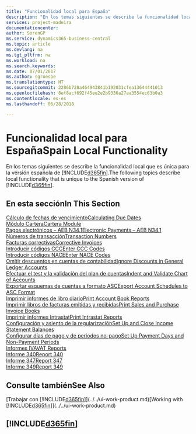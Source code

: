 ```yaml
---
title: "Funcionalidad local para España"
description: "En los temas siguientes se describe la funcionalidad local de la versión española de Business Central."
services: project-madeira
documentationcenter: 
author: SorenGP
ms.service: dynamics365-business-central
ms.topic: article
ms.devlang: na
ms.tgt_pltfrm: na
ms.workload: na
ms.search.keywords: 
ms.date: 07/01/2017
ms.author: sgroespe
ms.translationtype: HT
ms.sourcegitcommit: 2286b728a464943841b192031cfea13644441013
ms.openlocfilehash: 8ef8acf692f45ee2e2b9336a27aa3554ec63b0a3
ms.contentlocale: es-es
ms.lasthandoff: 06/28/2018

---
```

# <a name="spain-local-functionality"></a><span data-ttu-id="01fe4-103">Funcionalidad local para España</span><span class="sxs-lookup"><span data-stu-id="01fe4-103">Spain Local Functionality</span></span>
<span data-ttu-id="01fe4-104">En los temas siguientes se describe la funcionalidad local que es única para la versión española de [!INCLUDE[d365fin](../../includes/d365fin_md.md)].</span><span class="sxs-lookup"><span data-stu-id="01fe4-104">The following topics describe local functionality that is unique to the Spanish version of [!INCLUDE[d365fin](../../includes/d365fin_md.md)].</span></span>  

## <a name="in-this-section"></a><span data-ttu-id="01fe4-105">En esta sección</span><span class="sxs-lookup"><span data-stu-id="01fe4-105">In This Section</span></span>  
  [<span data-ttu-id="01fe4-106">Cálculo de fechas de vencimiento</span><span class="sxs-lookup"><span data-stu-id="01fe4-106">Calculating Due Dates</span></span>](calculating-due-dates.md)  
  [<span data-ttu-id="01fe4-107">Módulo Cartera</span><span class="sxs-lookup"><span data-stu-id="01fe4-107">Cartera Module</span></span>](cartera-module.md)  
  [<span data-ttu-id="01fe4-108">Pagos electrónicos – AEB N34.1</span><span class="sxs-lookup"><span data-stu-id="01fe4-108">Electronic Payments – AEB N34.1</span></span>](electronic-payments-aeb-n341.md)  
  [<span data-ttu-id="01fe4-109">Números de transacción</span><span class="sxs-lookup"><span data-stu-id="01fe4-109">Transaction Numbers</span></span>](transaction-numbers.md)  
  [<span data-ttu-id="01fe4-110">Facturas correctivas</span><span class="sxs-lookup"><span data-stu-id="01fe4-110">Corrective Invoices</span></span>](corrective-invoices.md)  
  [<span data-ttu-id="01fe4-111">Introducir códigos CCC</span><span class="sxs-lookup"><span data-stu-id="01fe4-111">Enter CCC Codes</span></span>](how-to-enter-ccc-codes.md)  
  [<span data-ttu-id="01fe4-112">Introducir códigos NACE</span><span class="sxs-lookup"><span data-stu-id="01fe4-112">Enter NACE Codes</span></span>](how-to-enter-nace-codes.md)  
  [<span data-ttu-id="01fe4-113">Omitir descuentos en cuentas de contabilidad</span><span class="sxs-lookup"><span data-stu-id="01fe4-113">Ignore Discounts in General Ledger Accounts</span></span>](how-to-ignore-discounts-in-general-ledger-accounts.md)  
  [<span data-ttu-id="01fe4-114">Efectuar el test y la validación del plan de cuentas</span><span class="sxs-lookup"><span data-stu-id="01fe4-114">Indent and Validate Chart of Accounts</span></span>](how-to-indent-and-validate-chart-of-accounts.md)  
  [<span data-ttu-id="01fe4-115">Exportar esquemas de cuentas a formato ASC</span><span class="sxs-lookup"><span data-stu-id="01fe4-115">Export Account Schedules to ASC Format</span></span>](how-to-export-account-schedules-to-asc-format.md)  
  [<span data-ttu-id="01fe4-116">Imprimir informes de libro diario</span><span class="sxs-lookup"><span data-stu-id="01fe4-116">Print Account Book Reports</span></span>](how-to-print-account-book-reports.md)  
  [<span data-ttu-id="01fe4-117">Imprimir libros de facturas emitidas y recibidas</span><span class="sxs-lookup"><span data-stu-id="01fe4-117">Print Sales and Purchase Invoice Books</span></span>](how-to-print-sales-and-purchase-invoice-books.md)  
  [<span data-ttu-id="01fe4-118">Imprimir informes Intrastat</span><span class="sxs-lookup"><span data-stu-id="01fe4-118">Print Intrastat Reports</span></span>](how-to-print-intrastat-reports.md)  
  [<span data-ttu-id="01fe4-119">Configuración y asiento de la regularización</span><span class="sxs-lookup"><span data-stu-id="01fe4-119">Set Up and Close Income Statement Balances</span></span>](how-to-set-up-and-close-income-statement-balances.md)  
  [<span data-ttu-id="01fe4-120">Configurar días de pago y de periodos no-pago</span><span class="sxs-lookup"><span data-stu-id="01fe4-120">Set Up Payment Days and Non-Payment Periods</span></span>](how-to-set-up-payment-days-and-non-payment-periods.md)  
  [<span data-ttu-id="01fe4-121">Informes IVA</span><span class="sxs-lookup"><span data-stu-id="01fe4-121">VAT Reports</span></span>](vat-reports.md)  
  [<span data-ttu-id="01fe4-122">Informe 340</span><span class="sxs-lookup"><span data-stu-id="01fe4-122">Report 340</span></span>](report-340.md)  
  [<span data-ttu-id="01fe4-123">Informe 347</span><span class="sxs-lookup"><span data-stu-id="01fe4-123">Report 347</span></span>](report-347.md)  
  [<span data-ttu-id="01fe4-124">Informe 349</span><span class="sxs-lookup"><span data-stu-id="01fe4-124">Report 349</span></span>](report-349.md)  

## <a name="see-also"></a><span data-ttu-id="01fe4-125">Consulte también</span><span class="sxs-lookup"><span data-stu-id="01fe4-125">See Also</span></span>
<span data-ttu-id="01fe4-126">[Trabajar con [!INCLUDE[d365fin](../../includes/d365fin_md.md)]](../../ui-work-product.md)</span><span class="sxs-lookup"><span data-stu-id="01fe4-126">[Working with [!INCLUDE[d365fin](../../includes/d365fin_md.md)]](../../ui-work-product.md)</span></span>

## [!INCLUDE[d365fin](../../includes/free_trial_md.md)]  
 


